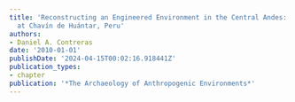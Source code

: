 ```yaml
---
title: 'Reconstructing an Engineered Environment in the Central Andes: Landscape Geoarchaeology
  at Chavín de Huántar, Peru'
authors:
- Daniel A. Contreras
date: '2010-01-01'
publishDate: '2024-04-15T00:02:16.918441Z'
publication_types:
- chapter
publication: '*The Archaeology of Anthropogenic Environments*'
---
```

